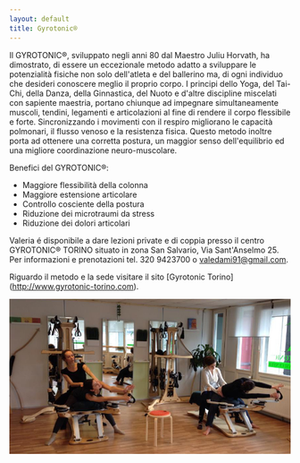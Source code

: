 ```yaml
---
layout: default
title: Gyrotonic®
---
```


Il <span class="gyro">GYROTONIC®</span>, sviluppato negli anni 80 dal Maestro
Juliu Horvath, ha dimostrato, di essere un eccezionale metodo adatto a
sviluppare le potenzialità fisiche non solo dell'atleta e del ballerino ma, di
ogni individuo che desideri conoscere meglio il proprio corpo. I principi dello
Yoga, del Tai-Chi, della Danza, della Ginnastica, del Nuoto e d'altre
discipline miscelati con sapiente maestria, portano chiunque ad impegnare
simultaneamente muscoli, tendini, legamenti e articolazioni al fine di rendere
il corpo flessibile e forte. Sincronizzando i movimenti con il respiro
migliorano le capacità polmonari, il flusso venoso e la resistenza fisica.
Questo metodo inoltre porta ad ottenere una corretta postura, un maggior senso
dell'equilibrio ed una migliore coordinazione neuro-muscolare.

Benefici del <span class="gyro">GYROTONIC®</span>:

* Maggiore flessibilità della colonna
* Maggiore estensione articolare
* Controllo cosciente della postura
* Riduzione dei microtraumi da stress
* Riduzione dei dolori articolari

Valeria é disponibile a dare lezioni private e di coppia presso il centro <span
class="gyro">GYROTONIC® TORINO</span> situato in zona San Salvario, Via Sant'Anselmo 25.
Per informazioni e prenotazioni tel. 320 9423700 o <a
href="mailto:valedami91@gmail.com">valedami91@gmail.com</a>.

Riguardo il metodo e la sede visitare il sito [Gyrotonic Torino] (http://www.gyrotonic-torino.com).

<img src="/images/gyrotonic.jpg" class="fullwidth">
